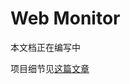 # Web Monitor

本文档正在编写中

项目细节见[这篇文章](https://blog.caomingjun.com/2021/09/29/%E7%94%A8python%E7%BC%96%E5%86%99%E7%BD%91%E9%A1%B5%E6%9B%B4%E6%96%B0%E6%8F%90%E9%86%92%E7%A8%8B%E5%BA%8F/)

